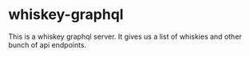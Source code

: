 # whiskey-graphql
This is a whiskey graphql server. It gives us a list of whiskies and other bunch of api endpoints.
